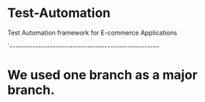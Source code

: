 # Test-Automation
Test Automation framework for E-commerce Applications

`----------------------------------------------------

We used one branch as a major branch.
=========================================




